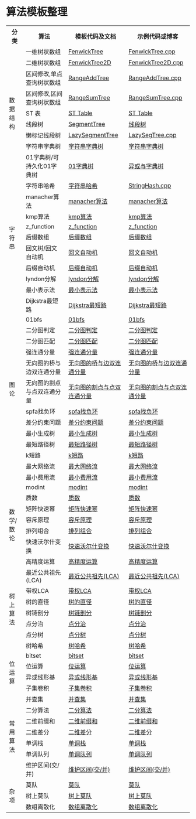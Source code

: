 # 算法模板整理

<table>
	<tr>
        <th>分类</th>
        <th>算法</th>
        <th>模板代码及文档</th>
        <th>示例代码或博客</th>
    </tr>
    <tr>
        <td rowspan="9">数据结构</td>
        <td>一维树状数组</td>
        <td><a href="./data_structure/FenwickTree.md">FenwickTree</a></td>
        <td><a href="./data_structure/FenwickTree.cpp">FenwickTree.cpp</a></td>
    </tr>
    <tr>
        <td>二维树状数组</td>
        <td><a href="./data_structure/FenwickTree2D.md">FenwickTree2D</a></td>
        <td><a href="./data_structure/FenwickTree2D.cpp">FenwickTree2D.cpp</a></td>
    </tr>
    <tr>
        <td>区间修改,单点查询树状数组</td>
        <td><a href="./data_structure/RangeAddTree.md">RangeAddTree</a></td>
        <td><a href="./data_structure/RangeAddTree.cpp">RangeAddTree.cpp</a></td>
    </tr>
    <tr>
        <td>区间修改,区间查询树状数组</td>
        <td><a href="./data_structure/RangeSumTree.md">RangeSumTree</a></td>
        <td><a href="./data_structure/RangeSumTree.cpp">RangeSumTree.cpp</a></td>
    </tr>
    <tr>
        <td>ST 表</td>
        <td><a href="./data_structure/STTable.md">ST Table</a></td>
        <td><a href="https://king-yyf.github.io/2021/05/st_table/">ST Table</a></td>
    </tr>
    <tr>
        <td>线段树</td>
        <td><a href="./data_structure/SegmentTree.md">SegmentTree</a></td>
        <td><a href="./data_structure/SegmentTree.cpp">线段树</a></td>
    </tr>
    <tr>
        <td>懒标记线段树</td>
        <td><a href="./data_structure/LazySegTree.md">LazySegmentTree</a></td>
        <td><a href="./data_structure/LazySegTree.cpp">LazySegTree.cpp</a></td>
    </tr>
    <tr>
        <td>字符串字典树</td>
        <td><a href="./data_structure/StringTrie.md">字符串字典树</a></td>
        <td><a href="https://king-yyf.github.io/2022/04/string/">字符串字典树</a></td>
    </tr>
    <tr>
        <td>01字典树/可持久化01字典树</td>
        <td><a href="./data_structure/XORTrie.md">01字典树</a></td>
        <td><a href="https://king-yyf.github.io/2021/04/xor_trie/">异或与字典树</a></td>
    </tr>
    <tr>
        <td rowspan="9">字符串</td>
        <td>字符串哈希</td>
        <td><a href="./string/StringHash.md">字符串哈希</a></td>
        <td><a href="./string/StringHash.cpp">StringHash.cpp</a></td>
    </tr>
    <tr>
        <td>manacher算法</td>
        <td><a href="./string/string.md">manacher算法</a></td>
        <td><a href="https://king-yyf.github.io/2022/04/string/">manacher算法</a></td>
    </tr>
    <tr>
        <td>kmp算法</td>
        <td><a href="./string/string.md">kmp算法</a></td>
        <td><a href="https://king-yyf.github.io/2022/04/string/">kmp算法</a></td>
    </tr>
     <tr>
        <td>z_function</td>
        <td><a href="./string/string.md">z_function</a></td>
        <td><a href="https://king-yyf.github.io/2022/04/string/">z_function</a></td>
    </tr>
    <tr>
        <td>后缀数组</td>
        <td><a href="./string/string.md">后缀数组</a></td>
        <td><a href="https://king-yyf.github.io/2022/04/string/">后缀数组</a></td>
    </tr>
    <tr>
        <td>回文树/回文自动机</td>
        <td><a href="./string/string.md">回文自动机</a></td>
        <td><a href="https://king-yyf.github.io/2022/04/string/">回文自动机</a></td>
    </tr>
    <tr>
        <td>后缀自动机</td>
        <td><a href="./string/string.md">后缀自动机</a></td>
        <td><a href="https://king-yyf.github.io/2022/04/string/">后缀自动机</a></td>
    </tr>
    <tr>
        <td>lyndon分解</td>
        <td><a href="./string/string.md">lyndon分解</a></td>
        <td><a href="https://king-yyf.github.io/2022/04/string/">lyndon分解</a></td>
    </tr>
    <tr>
        <td>最小表示法</td>
        <td><a href="./string/string.md">最小表示法</a></td>
        <td><a href="https://king-yyf.github.io/2022/04/string/">最小表示法</a></td>
    </tr>
     <tr>
        <td rowspan="14">图论</td>
        <td>Dijkstra最短路</td>
        <td><a href="./graph/Dijkstra.md">Dijkstra最短路</a></td>
        <td><a href="./graph/Dijkstra.cpp">Dijkstra最短路</a></td>
    </tr>
    <tr>
        <td>01bfs</td>
        <td><a href="./graph/BinaryBFS.md">01bfs</a></td>
        <td><a href="./graph/BFS01.cpp/">01bfs</a></td>
    </tr>
     <tr>
        <td>二分图判定</td>
        <td><a href="./graph/Bigraph.md">二分图判定</a></td>
        <td><a href="https://king-yyf.github.io/2022/09/bigraph/">二分图判定</a></td>
    </tr>
    <tr>
        <td>二分图匹配</td>
        <td><a href="./graph/BigraphMatch.md">二分图匹配</a></td>
        <td><a href="https://king-yyf.github.io/2022/09/bigraph/">二分图匹配</a></td>
    </tr>
    <tr>
        <td>强连通分量</td>
        <td><a href="./graph/StronglyConnectedComponents.md">强连通分量</a></td>
        <td><a href="https://king-yyf.github.io/2023/02/scc/">强连通分量</a></td>
    </tr>
    <tr>
        <td>无向图的桥与边双连通分量</td>
        <td><a href="./graph/edcc.md">无向图的桥与边双连通分量</a></td>
        <td><a href="https://king-yyf.github.io/2023/02/scc/">无向图的桥与边双连通分量</a></td>
    </tr>
    <tr>
        <td>无向图的割点与点双连通分量</td>
        <td><a href="./graph/vdcc.md">无向图的割点与点双连通分量</a></td>
        <td><a href="https://king-yyf.github.io/2023/02/scc/">无向图的割点与点双连通分量</a></td>
    </tr>
    <tr>
        <td>spfa找负环</td>
        <td><a href="./graph/SPFA.md">spfa找负环</a></td>
        <td><a href="./graph/SPFA.cpp">spfa找负环</a></td>
    </tr>
    <tr>
        <td>差分约束问题</td>
        <td><a href="./graph/DiffCts.md">差分约束问题</a></td>
        <td><a href="./graph/DiffCts.cpp">差分约束问题</a></td>
    </tr>
    <tr>
        <td>最小生成树</td>
        <td><a href="./graph/SPFA.md">最小生成树</a></td>
        <td><a href="./graph/SPFA.cpp">最小生成树</a></td>
    </tr>
    <tr>
        <td>最短路径树</td>
        <td><a href="./graph/SPFA.md">最短路径树</a></td>
        <td><a href="./graph/SPFA.cpp">最短路径树</a></td>
    </tr>
    <tr>
        <td>k短路</td>
        <td><a href="./graph/SPFA.md">k短路</a></td>
        <td><a href="./graph/SPFA.cpp">k短路</a></td>
    </tr>
    <tr>
        <td>最大网络流</td>
        <td><a href="./graph/SPFA.md">最大网络流</a></td>
        <td><a href="./graph/SPFA.cpp">最大网络流</a></td>
    </tr>
    <tr>
        <td>最小费用流</td>
        <td><a href="./graph/SPFA.md">最小费用流</a></td>
        <td><a href="./graph/SPFA.cpp">最小费用流</a></td>
    </tr>
     <tr>
        <td rowspan="7">数学/数论</td>
        <td>modint</td>
        <td><a href="./math/modint.md">modint</a></td>
        <td><a href="./math/modint.cpp">modint</a></td>
    </tr>
    <tr>
        <td>质数</td>
        <td><a href="./graph/SPFA.md">质数</a></td>
        <td><a href="./graph/SPFA.cpp">质数</a></td>
    </tr>
    <tr>
        <td>矩阵快速幂</td>
        <td><a href="./graph/SPFA.md">矩阵快速幂</a></td>
        <td><a href="./graph/SPFA.cpp">矩阵快速幂</a></td>
    </tr>
    <tr>
        <td>容斥原理</td>
        <td><a href="./graph/SPFA.md">容斥原理</a></td>
        <td><a href="./graph/SPFA.cpp">容斥原理</a></td>
    </tr>
    <tr>
        <td>排列组合</td>
        <td><a href="./graph/SPFA.md">排列组合</a></td>
        <td><a href="./graph/SPFA.cpp">排列组合</a></td>
    </tr>
    <tr>
        <td>快速沃尔什变换</td>
        <td><a href="./graph/SPFA.md">快速沃尔什变换</a></td>
        <td><a href="./graph/SPFA.cpp">快速沃尔什变换</a></td>
    </tr>
    <tr>
        <td>高精度运算</td>
        <td><a href="./graph/SPFA.md">高精度运算</a></td>
        <td><a href="./graph/SPFA.cpp">高精度运算</a></td>
    </tr>
    <tr>
        <td rowspan="7">树上算法</td>
        <td>最近公共祖先(LCA)</td>
        <td><a href="./tree/lca.md">最近公共祖先(LCA)</a></td>
        <td><a href="https://king-yyf.github.io/2022/06/lca/">最近公共祖先(LCA)</a></td>
    </tr>
    <tr>
        <td>带权LCA</td>
        <td><a href="./tree/SPFA.md">带权LCA</a></td>
        <td><a href="./tree/SPFA.cpp">带权LCA</a></td>
    </tr>
    <tr>
        <td>树的直径</td>
        <td><a href="./tree/SPFA.md">树的直径</a></td>
        <td><a href="./tree/SPFA.cpp">树的直径</a></td>
    </tr>
    <tr>
        <td>树链剖分</td>
        <td><a href="./tree/hld.md">树链剖分</a></td>
        <td><a href="./tree/hld.cpp">树链剖分</a></td>
    </tr>
    <tr>
        <td>点分治</td>
        <td><a href="./tree/hld.md">点分治</a></td>
        <td><a href="./tree/hld.cpp">点分治</a></td>
    </tr>
    <tr>
        <td>点分树</td>
        <td><a href="./tree/SPFA.md">点分树</a></td>
        <td><a href="./tree/SPFA.cpp">点分树</a></td>
    </tr>
     <tr>
        <td>树哈希</td>
        <td><a href="./tree/SPFA.md">树哈希</a></td>
        <td><a href="./tree/SPFA.cpp">树哈希</a></td>
    </tr>
     <tr>
        <td rowspan="4">位运算</td>
        <td>bitset</td>
        <td><a href="./graph/Dijkstra.md">bitset</a></td>
        <td><a href="./graph/Dijkstra.cpp">bitset</a></td>
    </tr>
     <tr>
        <td>位运算</td>
        <td><a href="./bits/bitwise.md">位运算</a></td>
        <td><a href="./bits/bitwise.cpp">位运算</a></td>
    </tr>
    <tr>
        <td>异或线形基</td>
        <td><a href="./graph/SPFA.md">异或线形基</a></td>
        <td><a href="./graph/SPFA.cpp">异或线形基</a></td>
    </tr>
    <tr>
        <td>子集卷积</td>
        <td><a href="./graph/SPFA.md">子集卷积</a></td>
        <td><a href="./graph/SPFA.cpp">子集卷积</a></td>
    </tr>
    <tr>
        <td rowspan="7">常用算法</td>
        <td>并查集</td>
        <td><a href="./base_algo/disjointSet.md">并查集</a></td>
        <td><a href="./base_algo/disjointSet.md">并查集</a></td>
    </tr>
    <tr>
        <td>二分算法</td>
        <td><a href="./base_algo/binary_search.md">二分算法</a></td>
        <td><a href="./base_algo/binary_search.md">二分算法</a></td>
    </tr>
    <tr>
        <td>二维前缀和</td>
        <td><a href="./base_algo/prefixSum2d.md">二维前缀和</a></td>
        <td><a href="./base_algo/prefixSum2d.md">二维前缀和</a></td>
    </tr>
    <tr>
        <td>二维差分</td>
        <td><a href="./base_algo/PrefixDiff2D.md">二维差分</a></td>
        <td><a href="./base_algo/PrefixDiff2D.md">二维差分</a></td>
    </tr>
    <tr>
        <td>单调栈</td>
        <td><a href="./base_algo/stack.md">单调栈</a></td>
        <td><a href="./base_algo/stack.cpp">单调栈</a></td>
    </tr>
    <tr>
        <td>单调队列</td>
        <td><a href="./base_algo/queue.md">单调队列</a></td>
        <td><a href="https://king-yyf.github.io/2021/03/que_stk/">单调队列</a></td>
    </tr>
    <tr>
        <td>维护区间(交/并)</td>
        <td><a href="./base_algo/interval.md">维护区间(交/并)</a></td>
        <td><a href="./base_algo/interval.cpp">维护区间(交/并)</a></td>
    </tr>
    <tr>
        <td rowspan="3">杂项</td>
        <td>莫队</td>
        <td><a href="./graph/Dijkstra.md">莫队</a></td>
        <td><a href="./graph/Dijkstra.cpp">莫队</a></td>
    </tr>
    <tr>
        <td>树上莫队</td>
        <td><a href="./graph/SPFA.md">树上莫队</a></td>
        <td><a href="./graph/SPFA.cpp">树上莫队</a></td>
    </tr>
    <tr>
        <td>数组离散化</td>
        <td><a href="./misc/Discrete.md">数组离散化</a></td>
        <td><a href="./misc/Discrete.md">数组离散化</a></td>
    </tr>
</table>
